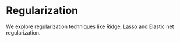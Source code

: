 # Regularization
We explore regularization techniques like Ridge, Lasso and Elastic net regularization.
